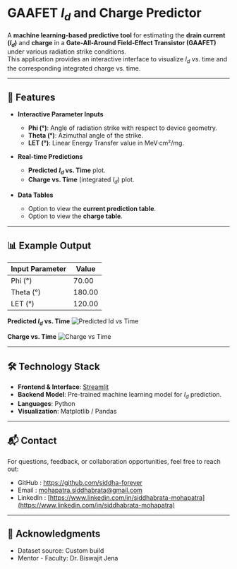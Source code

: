 # GAAFET *I<sub>d</sub>* and Charge Predictor

A **machine learning-based predictive tool** for estimating the **drain current (*I<sub>d</sub>*)** and **charge** in a **Gate-All-Around Field-Effect Transistor (GAAFET)** under various radiation strike conditions.  
This application provides an interactive interface to visualize *I<sub>d</sub>* vs. time and the corresponding integrated charge vs. time.

---

## 🚀 Features

- **Interactive Parameter Inputs**  
  - **Phi (°)**: Angle of radiation strike with respect to device geometry.  
  - **Theta (°)**: Azimuthal angle of the strike.  
  - **LET (°)**: Linear Energy Transfer value in MeV·cm²/mg.

- **Real-time Predictions**
  - **Predicted *I<sub>d</sub>* vs. Time** plot.
  - **Charge vs. Time** (integrated *I<sub>d</sub>*) plot.

- **Data Tables**
  - Option to view the **current prediction table**.
  - Option to view the **charge table**.

---

## 📊 Example Output

| Input Parameter | Value |
|-----------------|-------|
| Phi (°)         | 70.00 |
| Theta (°)       | 180.00 |
| LET (°)         | 120.00 |

**Predicted *I<sub>d</sub>* vs. Time**
![Predicted Id vs Time](path/to/id_plot.png)

**Charge vs. Time**
![Charge vs Time](path/to/charge_plot.png)

---

## 🛠️ Technology Stack

- **Frontend & Interface**: [Streamlit](https://streamlit.io/)  
- **Backend Model**: Pre-trained machine learning model for *I<sub>d</sub>* prediction.  
- **Languages**: Python  
- **Visualization**: Matplotlib / Pandas

---
## 📬 Contact
For questions, feedback, or collaboration opportunities, feel free to reach out:

- GitHub : https://github.com/siddha-forever
- Email : mohapatra.siddhabrata@gmail.com
- LinkedIn : [https://www.linkedin.com/in/siddhabrata-mohapatra](https://www.linkedin.com/in/siddhabrata-mohapatra)

---

## 🙏 Acknowledgments
- Dataset source: Custom build
- Mentor - Faculty: Dr. Biswajit Jena
